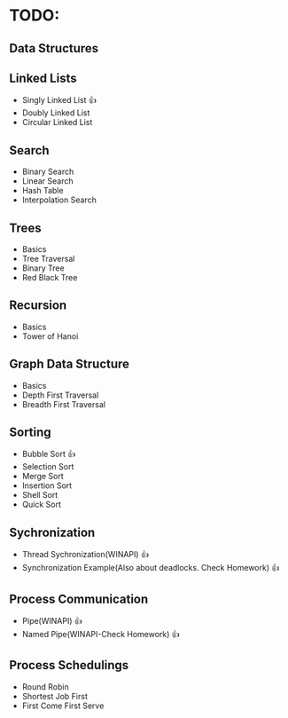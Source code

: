 
# TODO:

## Data Structures

## Linked Lists

- Singly Linked List :+1:
- Doubly Linked List
- Circular Linked List

## Search

- Binary Search
- Linear Search
- Hash Table
- Interpolation Search

## Trees

- Basics
- Tree Traversal
- Binary Tree
- Red Black Tree

## Recursion

- Basics
- Tower of Hanoi

## Graph Data Structure

- Basics
- Depth First Traversal
- Breadth First Traversal

## Sorting

- Bubble Sort :+1:
- Selection Sort
- Merge Sort 
- Insertion Sort
- Shell Sort
- Quick Sort

## Sychronization

- Thread Sychronization(WINAPI) :+1:
- Synchronization Example(Also about deadlocks. Check Homework) :+1:

## Process Communication

- Pipe(WINAPI) :+1:
- Named Pipe(WINAPI-Check Homework) :+1:

## Process Schedulings

- Round Robin
- Shortest Job First
- First Come First Serve
